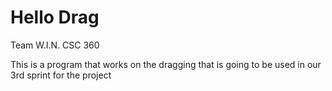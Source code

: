 Hello Drag
==========
Team W.I.N. CSC 360

This is a program that works on the dragging that is going to be used in our 3rd sprint for the project
